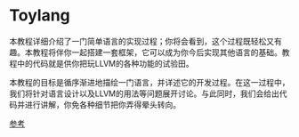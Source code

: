 # Toylang

本教程详细介绍了一门简单语言的实现过程；你将会看到，这个过程既轻松又有趣。本教程将伴你一起搭建一套框架，它可以成为你今后实现其他语言的基础。教程中的代码就是供你把玩LLVM的各种功能的试验田。

本教程的目标是循序渐进地描绘一门语言，并详述它的开发过程。在这一过程中，我们将针对语言设计以及LLVM的用法等问题展开讨论。与此同时，我们会给出代码并进行讲解，你免各种细节把你弄得晕头转向。

[参考](https://llvm-tutorial-cn.readthedocs.io/en/latest/chapter-1.html)